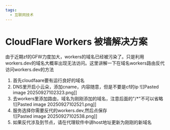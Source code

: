 ```yaml
---
tags:
  - 互联网技术
---
```


# CloudFlare Workers 被墙解决方案

由于近期zf的GFW力度加大，workers的域名已经被污染了。只是利用workers.dev的域名大概率出现无法访问。这里讲解一下在域名workers路由反代访问workers.dev的方法  
1. 首先cloudfaare要有运行良好的域名  
2. DNS里开启小云朵，添加cname，内容随意，但是不要是cf的ip
![[Pasted image 20250927102323.png]]
3. 去workers里添加路由，域名为刚刚添加的域名，注意后面的"/*"不可以省略  
![[Pasted image 20250927102521.png]]
4. 服务选择你需要反代的workers.dev,然后点保存  
![[Pasted image 20250927102538.png]]
5. 如果反代涉及到节点，请在代理软件中讲host地址更新为刚刚的新域名